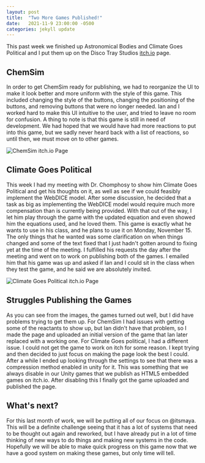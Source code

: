 ```yaml
---
layout: post
title:  "Two More Games Published!"
date:   2021-11-9 23:00:00 -0500
categories: jekyll update
---
```

This past week we finished up Astronomical Bodies and Climate Goes Political and I put them up on the Disco Tray Studios [itch.io](https://discotraystudios.itch.io/) page.

## ChemSim ##
In order to get ChemSim ready for publishing, we had to reorganize the UI to make it look better and more uniform with the style of this game.
This included changing the style of the buttons, changing the positioning of the buttons, and removing buttons that were no longer needed.
Ian and I worked hard to make this UI intuitive to the user, and tried to leave no room for confusion.
A thing to note is that this game is still in need of development.
We had hoped that we would have had more reactions to put into this game, but we sadly never heard back with a list of reactions, so until then, we must move on to other games.

![ChemSim itch.io Page](/blog/assets/images/itch_chemsim.png)

## Climate Goes Political ##
This week I had my meeting with Dr. Chomphosy to show him Climate Goes Political and get his thoughts on it, as well as see if we could feasibly implement the WebDICE model.
After some discussion, he decided that a task as big as implementing the WebDICE model would require much more compensation than is currently being provided.
With that out of the way, I let him play through the game with the updated equation and even showed him the equations used, and he loved them.
This game is exactly what he wants to use in his class, and he plans to use it on Monday, November 15.
The only things that he wanted was some clarification on when things changed and some of the text fixed that I just hadn't gotten around to fixing yet at the time of the meeting.
I fulfilled his requests the day after the meeting and went on to work on publishing both of the games.
I emailed him that his game was up and asked if Ian and I could sit in the class when they test the game, and he said we are absolutely invited.

![Climate Goes Political itch.io Page](/blog/assets/images/itch_cgp.png)

## Struggles Publishing the Games ##
As you can see from the images, the games turned out well, but I did have problems trying to get them up.
For ChemSim I had issues with getting some of the reactants to show up, but Ian didn't have that problem,
so I made the page and uploaded an initial version of the game that Ian later replaced with a working one.
For Climate Goes political, I had a different issue. I could not get the game to work on itch for some reason.
I kept trying and then decided to just focus on making the page look the best I could.
After a while I ended up looking through the settings to see that there was a compression method enabled in unity for it.
This was something that we always disable in our Unity games that we publish as HTML5 embedded games on itch.io.
After disabling this I finally got the game uploaded and published the page.

## What's next? ##
For this last month of work, we will be putting all of our focus on @itsmaya.
This will be a definite challenge seeing that it has a lot of systems that need to be thought out again and reworked,
but I have already put in a lot of time thinking of new ways to do things and making new systems in the code.
Hopefully we will be able to make quick progress on this game now that we have a good system on making these games,
but only time will tell.

